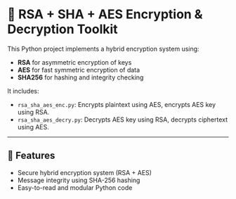 # 🔐 RSA + SHA + AES Encryption & Decryption Toolkit

This Python project implements a hybrid encryption system using:
- **RSA** for asymmetric encryption of keys
- **AES** for fast symmetric encryption of data
- **SHA256** for hashing and integrity checking

It includes:
- `rsa_sha_aes_enc.py`: Encrypts plaintext using AES, encrypts AES key using RSA.
- `rsa_sha_aes_decry.py`: Decrypts AES key using RSA, decrypts ciphertext using AES.

---

## 📁 Features

- Secure hybrid encryption system (RSA + AES)
- Message integrity using SHA-256 hashing
- Easy-to-read and modular Python code
